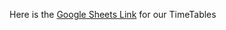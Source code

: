 Here is the [Google Sheets Link](https://docs.google.com/spreadsheets/d/1un5vEUxi9bDJV8tDXyLK_7wHQ5lK29bzhSu40JFqMxc/edit?usp=sharing) for our TimeTables
